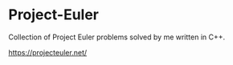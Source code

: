 # Project-Euler
Collection of Project Euler problems solved by me written in C++.

https://projecteuler.net/
